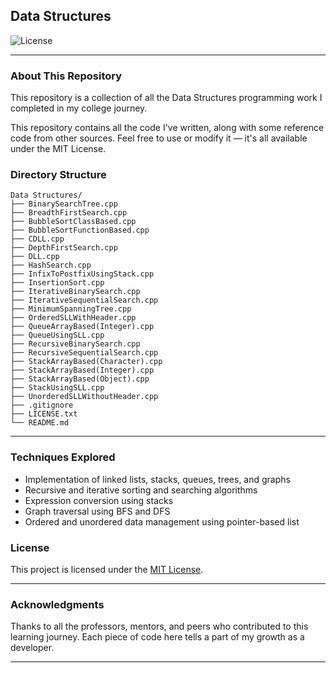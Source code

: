 ## Data Structures

![License](https://img.shields.io/badge/License-MIT-green)

---

### About This Repository

This repository is a collection of all the Data Structures programming work I completed in my college journey.


This repository contains all the code I've written, along with some reference code from other sources. Feel free to use or modify it — it's all available under the MIT License.

### Directory Structure
```
Data Structures/
├── BinarySearchTree.cpp
├── BreadthFirstSearch.cpp
├── BubbleSortClassBased.cpp
├── BubbleSortFunctionBased.cpp
├── CDLL.cpp
├── DepthFirstSearch.cpp
├── DLL.cpp
├── HashSearch.cpp
├── InfixToPostfixUsingStack.cpp
├── InsertionSort.cpp
├── IterativeBinarySearch.cpp
├── IterativeSequentialSearch.cpp
├── MinimumSpanningTree.cpp
├── OrderedSLLWithHeader.cpp
├── QueueArrayBased(Integer).cpp
├── QueueUsingSLL.cpp
├── RecursiveBinarySearch.cpp
├── RecursiveSequentialSearch.cpp
├── StackArrayBased(Character).cpp
├── StackArrayBased(Integer).cpp
├── StackArrayBased(Object).cpp
├── StackUsingSLL.cpp
├── UnorderedSLLWithoutHeader.cpp
├── .gitignore
├── LICENSE.txt
└── README.md

```
---

### Techniques Explored

- Implementation of linked lists, stacks, queues, trees, and graphs  
- Recursive and iterative sorting and searching algorithms  
- Expression conversion using stacks  
- Graph traversal using BFS and DFS  
- Ordered and unordered data management using pointer-based list

### License

This project is licensed under the [MIT License](LICENSE.txt).

---

### Acknowledgments

Thanks to all the professors, mentors, and peers who contributed to this learning journey. Each piece of code here tells a part of my growth as a developer.

---
